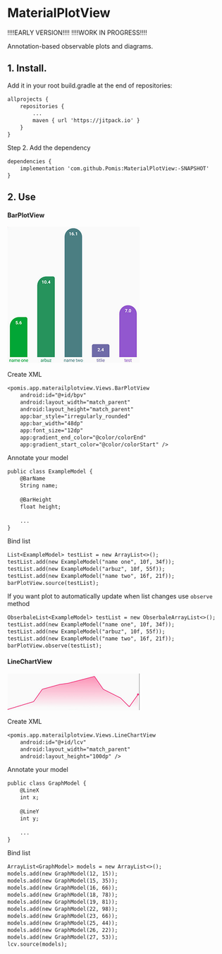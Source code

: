 # MaterialPlotView
!!!!EARLY VERSION!!!!
!!!!WORK IN PROGRESS!!!!

Annotation-based observable plots and diagrams.

## 1. Install.


Add it in your root build.gradle at the end of repositories:
```
allprojects {
    repositories {
        ...
        maven { url 'https://jitpack.io' }
    }
}
```
Step 2. Add the dependency
```
dependencies {
    implementation 'com.github.Pomis:MaterialPlotView:-SNAPSHOT'
}
```

## 2. Use

#### BarPlotView

![barplot](bar1.png)

Create XML
```
<pomis.app.materailplotview.Views.BarPlotView
    android:id="@+id/bpv"
    android:layout_width="match_parent"
    android:layout_height="match_parent"
    app:bar_style="irregularly_rounded"
    app:bar_width="48dp"
    app:font_size="12dp"
    app:gradient_end_color="@color/colorEnd"
    app:gradient_start_color="@color/colorStart" />
```

Annotate your model
```
public class ExampleModel {
    @BarName
    String name;

    @BarHeight
    float height;

    ...
}

```

Bind list
```
List<ExampleModel> testList = new ArrayList<>();
testList.add(new ExampleModel("name one", 10f, 34f));
testList.add(new ExampleModel("arbuz", 10f, 55f));
testList.add(new ExampleModel("name two", 16f, 21f));
barPlotView.source(testList);
```

If you want plot to automatically update when list changes use `observe` method

```
ObserbaleList<ExampleModel> testList = new ObserbaleArrayList<>();
testList.add(new ExampleModel("name one", 10f, 34f));
testList.add(new ExampleModel("arbuz", 10f, 55f));
testList.add(new ExampleModel("name two", 16f, 21f));
barPlotView.observe(testList);

```

#### LineChartView

![linechart](line1.png)

Create XML
```
<pomis.app.materailplotview.Views.LineChartView
    android:id="@+id/lcv"
    android:layout_width="match_parent"
    android:layout_height="100dp" />
```

Annotate your model
```
public class GraphModel {
    @LineX
    int x;

    @LineY
    int y;

    ...
}

```

Bind list
```
ArrayList<GraphModel> models = new ArrayList<>();
models.add(new GraphModel(12, 15));
models.add(new GraphModel(15, 35));
models.add(new GraphModel(16, 66));
models.add(new GraphModel(18, 78));
models.add(new GraphModel(19, 81));
models.add(new GraphModel(22, 98));
models.add(new GraphModel(23, 66));
models.add(new GraphModel(25, 44));
models.add(new GraphModel(26, 22));
models.add(new GraphModel(27, 53));
lcv.source(models);
```